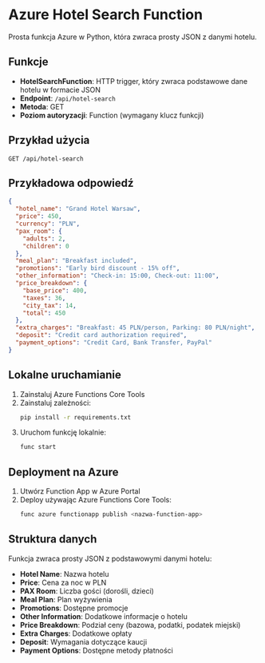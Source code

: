 # Azure Hotel Search Function

Prosta funkcja Azure w Python, która zwraca prosty JSON z danymi hotelu.

## Funkcje

- **HotelSearchFunction**: HTTP trigger, który zwraca podstawowe dane hotelu w formacie JSON
- **Endpoint**: `/api/hotel-search`
- **Metoda**: GET
- **Poziom autoryzacji**: Function (wymagany klucz funkcji)

## Przykład użycia

```
GET /api/hotel-search
```

## Przykładowa odpowiedź

```json
{
  "hotel_name": "Grand Hotel Warsaw",
  "price": 450,
  "currency": "PLN",
  "pax_room": {
    "adults": 2,
    "children": 0
  },
  "meal_plan": "Breakfast included",
  "promotions": "Early bird discount - 15% off",
  "other_information": "Check-in: 15:00, Check-out: 11:00",
  "price_breakdown": {
    "base_price": 400,
    "taxes": 36,
    "city_tax": 14,
    "total": 450
  },
  "extra_charges": "Breakfast: 45 PLN/person, Parking: 80 PLN/night",
  "deposit": "Credit card authorization required",
  "payment_options": "Credit Card, Bank Transfer, PayPal"
}
```

## Lokalne uruchamianie

1. Zainstaluj Azure Functions Core Tools
2. Zainstaluj zależności:
   ```bash
   pip install -r requirements.txt
   ```
3. Uruchom funkcję lokalnie:
   ```bash
   func start
   ```

## Deployment na Azure

1. Utwórz Function App w Azure Portal
2. Deploy używając Azure Functions Core Tools:
   ```bash
   func azure functionapp publish <nazwa-function-app>
   ```

## Struktura danych

Funkcja zwraca prosty JSON z podstawowymi danymi hotelu:

- **Hotel Name**: Nazwa hotelu
- **Price**: Cena za noc w PLN
- **PAX Room**: Liczba gości (dorośli, dzieci)
- **Meal Plan**: Plan wyżywienia
- **Promotions**: Dostępne promocje
- **Other Information**: Dodatkowe informacje o hotelu
- **Price Breakdown**: Podział ceny (bazowa, podatki, podatek miejski)
- **Extra Charges**: Dodatkowe opłaty
- **Deposit**: Wymagania dotyczące kaucji
- **Payment Options**: Dostępne metody płatności
